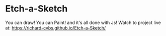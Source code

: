 # Etch-a-Sketch
You can draw! You can Paint! and it's all done with Js!
Watch to project live at: <https://richard-cvbs.github.io/Etch-a-Sketch/>
